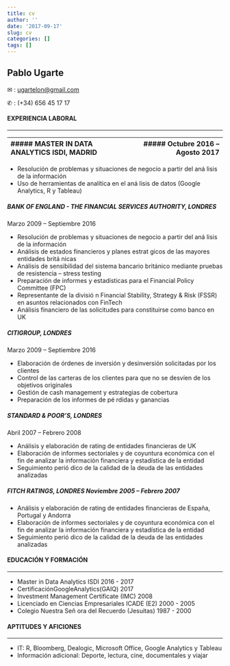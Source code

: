 ```yaml
---
title: cv
author: ''
date: '2017-09-17'
slug: cv
categories: []
tags: []
---
```


## Pablo Ugarte

 ✉ : ugartelon@gmail.com 
 
 ✆ : (+34) 656 45 17 17

#### EXPERIENCIA LABORAL
***

| ##### MASTER IN DATA ANALYTICS ISDI, MADRID  | ##### Octubre 2016 – Agosto 2017  |
| :---                                         |                              ---: |

* Resolución de problemas y situaciones de negocio a partir del aná lisis de la información
* Uso de herramientas de analı́tica en el aná lisis de datos (Google Analytics, R y Tableau)

##### BANK OF ENGLAND - THE FINANCIAL SERVICES AUTHORITY, LONDRES  
Marzo 2009 – Septiembre 2016</right> 

* Resolución de problemas y situaciones de negocio a partir del aná lisis de la información
* Análisis de estados financieros y planes estrat gicos de las mayores entidades britá nicas
* Análisis de sensibilidad del sistema bancario británico mediante pruebas de resistencia –
stress testing
* Preparación de informes y estadı́sticas para el Financial Policy Committee (FPC)
* Representante de la divisió n Financial Stability, Strategy & Risk (FSSR) en asuntos
relacionados con FinTech
* Análisis financiero de las solicitudes para constituirse como banco en UK

##### CITIGROUP, LONDRES  
Marzo 2009 – Septiembre 2016

* Elaboración de órdenes de inversión y desinversión solicitadas por los clientes
* Control de las carteras de los clientes para que no se desvı́en de los objetivos originales
* Gestión de cash management y estrategias de cobertura
* Preparación de los informes de pé rdidas y ganancias

##### STANDARD & POOR’S, LONDRES  
Abril 2007 – Febrero 2008

* Análisis y elaboración de rating de entidades financieras de UK
* Elaboración de informes sectoriales y de coyuntura económica con el fin de analizar la
información financiera y estadı́stica de la entidad
* Seguimiento perió dico de la calidad de la deuda de las entidades analizadas

##### FITCH RATINGS, LONDRES  Noviembre 2005 – Febrero 2007

* Análisis y elaboración de rating de entidades financieras de España, Portugal y Andorra
* Elaboración de informes sectoriales y de coyuntura económica con el fin de analizar la
información financiera y estadı́stica de la entidad
* Seguimiento perió dico de la calidad de la deuda de las entidades analizadas

#### EDUCACIÓN Y FORMACIÓN
***

* Master in Data Analytics ISDI                                2016 - 2017
* CertificaciónGoogleAnalytics(GAIQ)                           2017
* Investment Management Certificate (IMC)                      2008
* Licenciado en Ciencias Empresariales ICADE (E2)              2000 - 2005
* Colegio Nuestra Señ ora del Recuerdo (Jesuitas)              1987 - 2000

#### APTITUDES Y AFICIONES
***

* IT: R, Bloomberg, Dealogic, Microsoft Office, Google Analytics y Tableau
* Información adicional: Deporte, lectura, cine, documentales y viajar
